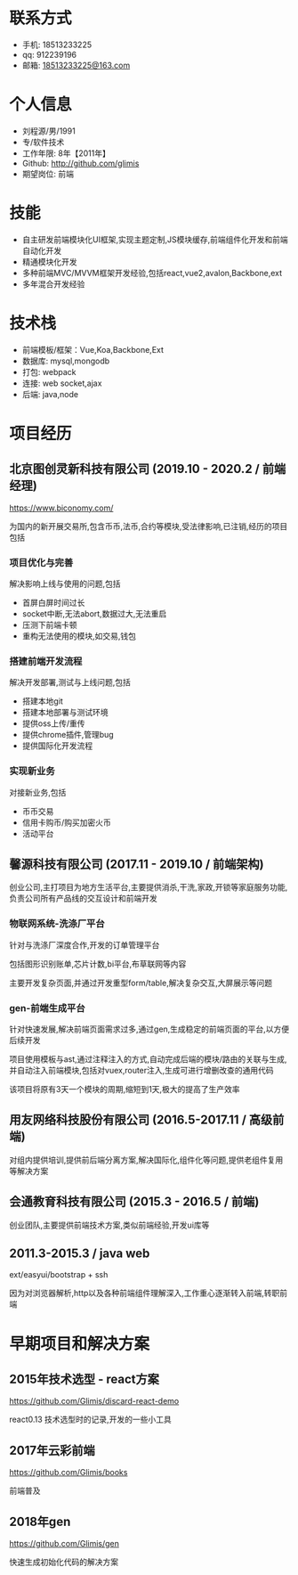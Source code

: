 # 联系方式
- 手机: 18513233225
- qq: 912239196
- 邮箱: 18513233225@163.com

# 个人信息
- 刘程源/男/1991
- 专/软件技术
- 工作年限: 8年【2011年】
- Github: http://github.com/glimis 
- 期望岗位: 前端

# 技能
- 自主研发前端模块化UI框架,实现主题定制,JS模块缓存,前端组件化开发和前端自动化开发
- 精通模块化开发
- 多种前端MVC/MVVM框架开发经验,包括react,vue2,avalon,Backbone,ext
- 多年混合开发经验

# 技术栈
- 前端模板/框架：Vue,Koa,Backbone,Ext
- 数据库: mysql,mongodb
- 打包: webpack
- 连接: web socket,ajax
- 后端: java,node

# 项目经历
## 北京图创灵新科技有限公司 (2019.10 - 2020.2 / 前端经理)
https://www.biconomy.com/

为国内的新开展交易所,包含币币,法币,合约等模块,受法律影响,已注销,经历的项目包括

### 项目优化与完善
解决影响上线与使用的问题,包括

- 首屏白屏时间过长
- socket中断,无法abort,数据过大,无法重启
- 压测下前端卡顿
- 重构无法使用的模块,如交易,钱包

### 搭建前端开发流程
解决开发部署,测试与上线问题,包括

- 搭建本地git
- 搭建本地部署与测试环境
- 提供oss上传/重传
- 提供chrome插件,管理bug
- 提供国际化开发流程

### 实现新业务
对接新业务,包括
- 币币交易
- 信用卡购币/购买加密火币
- 活动平台

## 馨源科技有限公司 (2017.11 - 2019.10 / 前端架构)
创业公司,主打项目为地方生活平台,主要提供消杀,干洗,家政,开锁等家庭服务功能,负责公司所有产品线的交互设计和前端开发

### 物联网系统-洗涤厂平台
针对与洗涤厂深度合作,开发的订单管理平台

包括图形识别账单,芯片计数,bi平台,布草联网等内容

主要开发复杂页面,并通过开发重型form/table,解决复杂交互,大屏展示等问题
### gen-前端生成平台
针对快速发展,解决前端页面需求过多,通过gen,生成稳定的前端页面的平台,以方便后续开发

项目使用模板与ast,通过注释注入的方式,自动完成后端的模块/路由的关联与生成,并自动注入前端模块,包括对vuex,router注入,生成可进行增删改查的通用代码

该项目将原有3天一个模块的周期,缩短到1天,极大的提高了生产效率
## 用友网络科技股份有限公司 (2016.5-2017.11 / 高级前端)
对组内提供培训,提供前后端分离方案,解决国际化,组件化等问题,提供老组件复用等解决方案

## 会通教育科技有限公司 (2015.3 - 2016.5 / 前端)
创业团队,主要提供前端技术方案,类似前端经验,开发ui库等

## 2011.3-2015.3 / java web
ext/easyui/bootstrap + ssh

因为对浏览器解析,http以及各种前端组件理解深入,工作重心逐渐转入前端,转职前端


# 早期项目和解决方案
## 2015年技术选型 - react方案
https://github.com/Glimis/discard-react-demo

react0.13 技术选型时的记录,开发的一些小工具


## 2017年云彩前端 
https://github.com/Glimis/books

前端普及

## 2018年gen
https://github.com/Glimis/gen

快速生成初始化代码的解决方案